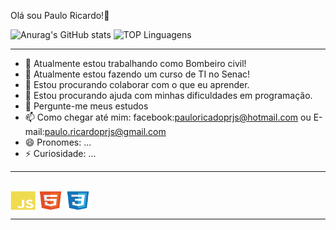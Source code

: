 Olá sou Paulo Ricardo!👋

![Anurag's GitHub stats](https://github-readme-stats.vercel.app/api?username=PauloPRJS&theme=algolia)
![TOP Linguagens](https://github-readme-stats.vercel.app/api/top-langs/?username=PauloPRJS&layout=compact&theme=great-gatsby)
<hr>

- 🔭 Atualmente estou trabalhando  como Bombeiro civil!
- 🌱 Atualmente estou fazendo um curso de TI no Senac!
- 👯 Estou procurando colaborar com o que eu aprender.
- 🤔 Estou procurando ajuda com minhas dificuldades em programação.
- 💬 Pergunte-me meus estudos
- 📫 Como chegar até mim: facebook:pauloricadoprjs@hotmail.com  ou E-mail:paulo.ricardoprjs@gmail.com
- 😄 Pronomes: ...
- ⚡ Curiosidade: ...

<hr>
<div style="display: inline_block"><br>
  <img align="center" alt="Miguel-Js" height="30" width="40" src="https://raw.githubusercontent.com/devicons/devicon/master/icons/javascript/javascript-plain.svg">
  <img align="center" alt="Miguel-HTML" height="30" width="40" src="https://raw.githubusercontent.com/devicons/devicon/master/icons/html5/html5-original.svg">
  <img align="center" alt="Miguel-CSS" height="30" width="40" src="https://raw.githubusercontent.com/devicons/devicon/master/icons/css3/css3-original.svg">
</div>
<hr>
